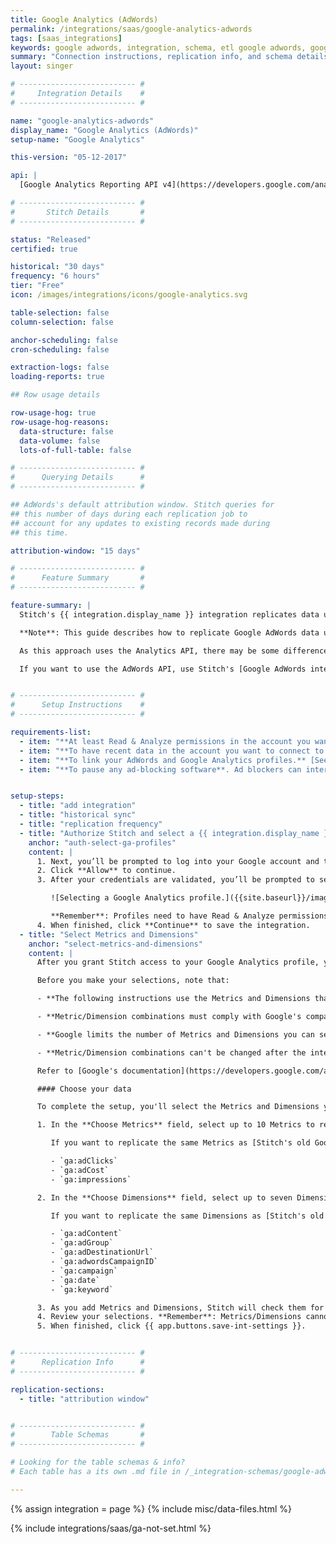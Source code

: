 ```yaml
---
title: Google Analytics (AdWords)
permalink: /integrations/saas/google-analytics-adwords
tags: [saas_integrations]
keywords: google adwords, integration, schema, etl google adwords, google adwords etl, google adwords schema
summary: "Connection instructions, replication info, and schema details for Stitch's Google Analytics (AdWords) integration."
layout: singer

# -------------------------- #
#     Integration Details    #
# -------------------------- #

name: "google-analytics-adwords"
display_name: "Google Analytics (AdWords)"
setup-name: "Google Analytics"

this-version: "05-12-2017"

api: |
  [Google Analytics Reporting API v4](https://developers.google.com/analytics/devguides/reporting/core/v4/){:target="new"}

# -------------------------- #
#       Stitch Details       #
# -------------------------- #

status: "Released"
certified: true

historical: "30 days"
frequency: "6 hours"
tier: "Free"
icon: /images/integrations/icons/google-analytics.svg

table-selection: false
column-selection: false

anchor-scheduling: false
cron-scheduling: false

extraction-logs: false
loading-reports: true

## Row usage details

row-usage-hog: true
row-usage-hog-reasons:
  data-structure: false
  data-volume: false
  lots-of-full-table: false

# -------------------------- #
#      Querying Details      #
# -------------------------- #

## AdWords's default attribution window. Stitch queries for
## this number of days during each replication job to
## account for any updates to existing records made during 
## this time.

attribution-window: "15 days"

# -------------------------- #
#      Feature Summary       #
# -------------------------- #

feature-summary: |
  Stitch's {{ integration.display_name }} integration replicates data using the {{ integration.api | flatify | strip }}. Refer to the [Schema](#schema) section for a list of objects available for replication.

  **Note**: This guide describes how to replicate Google AdWords data using Stitch's Google Analytics integration. Additionally, this approach replaces the [deprecated 15-10-2015 version of Stitch's {{ integration.display_name }} integration]({{ site.baseurl }}/integrations/saas/{{ integration.name }}-v15-10-2015).

  As this approach uses the Analytics API, there may be some differences in the data when compared between AdWords and Analytics. You can find out more about these differences in [Google's documentation](https://support.google.com/analytics/answer/1034383?hl=en).

  If you want to use the AdWords API, use Stitch's [Google AdWords integration]({{ site.baseurl }}/integrations/saas/google-adwords).


# -------------------------- #
#      Setup Instructions    #
# -------------------------- #

requirements-list:
  - item: "**At least Read & Analyze permissions in the account you want to connect to Stitch**. [See Google's documentation for more info](https://support.google.com/analytics/answer/2884495?hl=en)."
  - item: "**To have recent data in the account you want to connect to Stitch.** Verify that there is data from the past 30 days in the account before continuing."
  - item: "**To link your AdWords and Google Analytics profiles.** [See Google's documentation for instructions](https://support.google.com/analytics/answer/1033961?hl=en)."
  - item: "**To pause any ad-blocking software**. Ad blockers can interfere with pop-ups, which are used in Google authorization and may prevent authorization from successfully completing."


setup-steps:
  - title: "add integration"
  - title: "historical sync"
  - title: "replication frequency"
  - title: "Authorize Stitch and select a {{ integration.display_name }} profile"
    anchor: "auth-select-ga-profiles"
    content: |
      1. Next, you’ll be prompted to log into your Google account and to approve Stitch’s access to your Google AdWords data.
      2. Click **Allow** to continue.
      3. After your credentials are validated, you’ll be prompted to select the Google Analytics profile you want to connect to Stitch:

         ![Selecting a Google Analytics profile.]({{site.baseurl}}/images/integrations/ga-select-profiles.png)

         **Remember**: Profiles need to have Read & Analyze permissions to be detected by Stitch. If you don’t see the profile you want in this list, double-check the permission settings of the profile.
      4. When finished, click **Continue** to save the integration.
  - title: "Select Metrics and Dimensions"
    anchor: "select-metrics-and-dimensions"
    content: |
      After you grant Stitch access to your Google Analytics profile, you can select {{ integration.display_name }} Metrics and Dimensions you want to replicate to your destination.

      Before you make your selections, note that:

      - **The following instructions use the Metrics and Dimensions that a deprecated version of Stitch's Google AdWords integration replicated**. You can select other Metrics or Dimensions, but we're listing them here for those who may want to mimic the old integration.

      - **Metric/Dimension combinations must comply with Google's compatibility rules before the integration can be saved**. Stitch will check the validity of your selections as you go and notify you if something isn't allowed. [Google's Dimensions & Metrics Explorer](https://developers.google.com/analytics/devguides/reporting/core/dimsmets#cats=adwords) can be used to validate different combinations before you enter them in Stitch.

      - **Google limits the number of Metrics and Dimensions you can select.** You can select up to 10 Metrics and seven Dimensions per integration. Refer to [Google's documentation](https://developers.google.com/analytics/devguides/reporting/core/v3/reference#metrics) for more info on these limits.

      - **Metric/Dimension combinations can't be changed after the integration is saved**. The Primary Key Stitch will create is a composite key composed of the Dimensions selected during this step.

      Refer to [Google's documentation](https://developers.google.com/analytics/devguides/reporting/core/dimsmets#view=detail&group=adwords) for more info about Google AdWords Metrics and Dimensions.

      #### Choose your data

      To complete the setup, you'll select the Metrics and Dimensions you want to replicate.

      1. In the **Choose Metrics** field, select up to 10 Metrics to replicate.

         If you want to replicate the same Metrics as [Stitch's old Google AdWords integration]({{ site.baseurl }}/integrations/saas/{{ integration.name }}//v15-10-2015), select the following:

         - `ga:adClicks`
         - `ga:adCost`
         - `ga:impressions`

      2. In the **Choose Dimensions** field, select up to seven Dimensions to replicate.

         If you want to replicate the same Dimensions as [Stitch's old Google AdWords integration]({{ site.baseurl }}/integrations/saas/{{ integration.name }}//v15-10-2015), select the following:

         - `ga:adContent`
         - `ga:adGroup`
         - `ga:adDestinationUrl`
         - `ga:adwordsCampaignID`
         - `ga:campaign`
         - `ga:date`
         - `ga:keyword`

      3. As you add Metrics and Dimensions, Stitch will check them for recent data and compatibility according to [Google's compatibility rules](https://developers.google.com/analytics/devguides/reporting/core/dimsmets#cats=adwords). To be considered recent, data must be from the past 30 days.
      4. Review your selections. **Remember**: Metrics/Dimensions cannot be added or removed after the integration is saved.
      5. When finished, click {{ app.buttons.save-int-settings }}.


# -------------------------- #
#      Replication Info      #
# -------------------------- #

replication-sections:
  - title: "attribution window"


# -------------------------- #
#        Table Schemas       #
# -------------------------- #

# Looking for the table schemas & info?
# Each table has a its own .md file in /_integration-schemas/google-adwords/ga

---
```

{% assign integration = page %}
{% include misc/data-files.html %}


{% include integrations/saas/ga-not-set.html %}